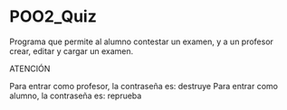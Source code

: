 # POO2_Quiz
Programa que permite al alumno contestar un examen, y a un profesor crear, editar y cargar un examen.

ATENCIÓN

Para entrar como profesor, la contraseña es: destruye
Para entrar como alumno, la contraseña es: reprueba
